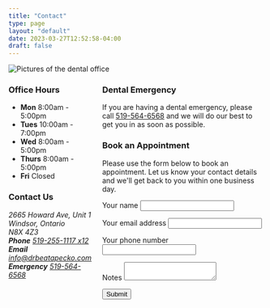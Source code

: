 ```yaml
---
title: "Contact"
type: page
layout: "default"
date: 2023-03-27T12:52:58-04:00
draft: false
---
```


<section>
  <div class="container">
    <img class="contact-banner" src="/img/contact-banner.jpg" alt="Pictures of the dental office" />
    <div class="columns two-columns">
      <div class="contact-details">
        <h3>Office Hours</h3>
        <ul class="unstyled-list office-hours">
          <li><strong>Mon</strong> 8:00am - 5:00pm</li>
          <li><strong>Tues</strong> 10:00am - 7:00pm</li>
          <li><strong>Wed</strong> 8:00am - 5:00pm</li>
          <li><strong>Thurs</strong> 8:00am - 5:00pm</li>
          <li><strong>Fri</strong> Closed</li>
        </ul>
        <h3>Contact Us</h3>
        <address>
          2665 Howard Ave, Unit 1<br>
          Windsor, Ontario<br>
          N8X 4Z3
        </address>
        <address class="addr-contact">
          <strong>Phone</strong> <a href="tel:15192551117">519-255-1117 x12</a><br>
          <strong>Email</strong> <a href="mailto:info@drbeatapecko.com">info@drbeatapecko.com</a><br>
          <strong>Emergency</strong> <a href="tel:15195646568">519-564-6568</a>
        </address>
      </div>
      <div>
        <h3>Dental Emergency</h3>
        <p>If you are having a dental emergency, please call <a href="tel:15195646568">519-564-6568</a> and we will do our best to get you in as soon as possible.</p>
        <h3>Book an Appointment</h3>
        <p>Please use the form below to book an appointment. Let us know your contact details and we'll get back to you within one business day.</p>
        <form id="my-form" action="https://formspree.io/f/xrgyvdyw" method="POST">
          <div id="my-form-inner">
            <p class="field">
              <label class="primary-label" for="name">Your name</label>
              <input id="name" type="text" name="name" required />
            </p>
            <p class="field">
              <label class="primary-label" for="email">Your email address</label>
              <input id="email" type="email" name="email" required />
            </p>
            <p class="field">
              <label class="primary-label" for="phone">Your phone number</label>
              <input id="phone" type="tel" name="phone" required />
            </p>
            <p class="field">
              <label class="primary-label" for="message">Notes</label>
              <textarea id="message" name="message"></textarea>
            </p>
            <div class="g-recaptcha" data-sitekey="6LdezIklAAAAACQEnGCRnZRdF2_r05xPsz0Mjuht"></div>
            <button class="btn pill" id="my-form-button">Submit</button>
          </div> <!-- inner-form -->
          <p id="my-form-status"></p>
        </form>
      </div>
    </div>
  </div>
</section>